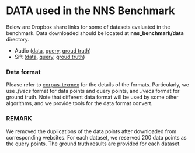 # DATA used in the NNS Benchmark 

Below are Dropbox share links for some of datasets evaluated in the benchmark.
Data downloaded should be located at **nns_benchmark/data** directory.

- Audio ([data](https://www.dropbox.com/s/teqte5esxz0j0bx/audio_base.fvecs?dl=0), [query](https://www.dropbox.com/s/4r4tu5y5623i41v/audio_query.fvecs?dl=0), [groud truth](https://www.dropbox.com/s/gezm7hq2yryttcq/audio_groundtruth.ivecs?dl=0))
- Sift ([data](https://www.dropbox.com/s/vb6w935xy1u7f5l/sift_base.fvecs?dl=0), [query](https://www.dropbox.com/s/kd3cgmivfi9rr1f/sift_query.fvecs?dl=0), [groud truth](https://www.dropbox.com/s/m3ud3s8z2dwn42p/sift_groundtruth.ivecs?dl=0))

### Data format 
Please refer to [corpus-texmex](http://corpus-texmex.irisa.fr/) for the details of the formats.
Particularly, we use *.fvecs* format for data points and query points, and *.ivecs* format for ground truth.
Note that different data format will be used by some other algorithms, and we provide tools for the data format convert.

### REMARK
We removed the duplications of the data points after downloaded from corresponding websites.
For each dataset, we reserved 200 data points as the query points. The ground truth results are provided for each dataset.
